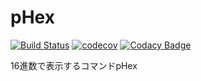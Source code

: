 # pHex
[![Build Status](https://travis-ci.org/LeavaTail/pHex.svg?branch=master)](https://travis-ci.org/LeavaTail/pHex)
[![codecov](https://codecov.io/gh/LeavaTail/pHex/branch/master/graph/badge.svg)](https://codecov.io/gh/LeavaTail/pHex)
[![Codacy Badge](https://api.codacy.com/project/badge/Grade/92896c427d5e4520863485ce76dfa791)](https://www.codacy.com/app/LeavaTail/pHex?utm_source=github.com&amp;utm_medium=referral&amp;utm_content=LeavaTail/pHex&amp;utm_campaign=Badge_Grade)

16進数で表示するコマンドpHex
